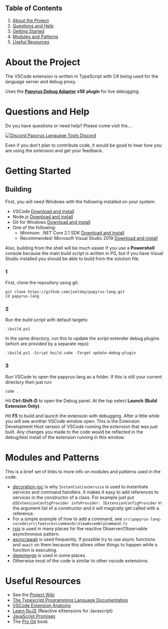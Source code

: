 ## Table of Contents
1. [About the Project](#about-the-project)
1. [Questions and Help](#questions-and-help)
1. [Getting Started](#getting-started)
1. [Modules and Patterns](#modules-and-patterns)
1. [Useful Resources](#useful-resources)

# About the Project

The VSCode extension is written in TypeScript with C# being used for the language server and debug proxy.

Uses the **[Papyrus Debug Adapter](https://github.com/joelday/papyrus-debug-server) xSE plugin** for live debugging.

# Questions and Help

Do you have questions or need help? Please come visit the....

[![Discord](https://img.shields.io/discord/558746231665328139.svg?color=%23738ADB) Papyrus Language Tools Discord](https://discord.gg/E4dWujQ)

Even if you don't plan to contribute code, it would be good to hear how you are using the extension and get your feedback.

# Getting Started

## Building

First, you will need Windows with the following installed on your system:
- VSCode [Download and install](https://code.visualstudio.com/)
- Node.js [Download and install](https://nodejs.org/)
- Git for Windows [Download and install](https://git-scm.com/download/win)
- One of the following:
    - Minimum: .NET Core 2.1 SDK [Download and install](https://dotnet.microsoft.com/download/dotnet-core)
    - Recommended: Microsoft Visual Studio 2019 [Download and install](https://visualstudio.microsoft.com/vs/)

Also, building from the shell will be much easier if you use a **Powershell** console because the main build script is written in PS, but if you have Visual Studio installed you should be able to build from the solution file.

### 1
First, clone the repository using git:
```
git clone https://github.com/joelday/papyrus-lang.git
cd papyrus-lang
```
### 2
Run the build script with default targets:
```
.\build.ps1
```
In the same directory, run this to update the script extender debug plugins (which are provided by a separate repo):
```
.\build.ps1 -Script build.cake -Target update-debug-plugin
```
### 3
Run VSCode to open the papyrus-lang as a folder. If this is still your current directory then just run:
```
code .
```
Hit **Ctrl-Shift-D** to open the Debug panel. At the top select **Launch (Build Extension Only)**.

Hit **F5** to build and launch the extension with debugging. After a little while you will see another VSCode window open. This is the Extension Development Host version of VSCode running the extension that was just built. Any changes you made to the code would be reflected in the debug/test install of the extension running in this window.

# Modules and Patterns

This is a brief set of links to more info on modules and patterns used in the code.

- [decoration-ioc](https://github.com/joelday/decoration-ioc) is why `InstantiationService` is used to instantiate services and command handlers. It makes it easy to add references to services in the constructor of a class. For example just put `@IExtensionConfigProvider infoProvider: IExtensionConfigProvider` in the argument list of a constructor and it will magically get called with a reference.
- For a simple example of how to add a command, see `src\papyrus-lang-vscode\src\features\commands\ViewAssemblyCommand.ts`
- [rxjs](https://www.npmjs.com/package/rxjs) is used in many places for the reactive Observer/Observable asynchronous pattern.
- [async/await](https://javascript.info/async-await) is used frequently. If possible try to use async functions and `await` on them because this allows other things to happen while a function is executing.
- [deepmerge](https://www.npmjs.com/package/deepmerge) is used in some places.
- Otherwise most of the code is similar to other vscode extensions.

# Useful Resources

- See the [Project Wiki](https://github.com/joelday/papyrus-lang/wiki) 
- [The Typescript Programming Language Documentation](https://www.typescriptlang.org/docs/home.html)
- [VSCode Extension Anatomy](https://code.visualstudio.com/api/get-started/extension-anatomy)
- [Learn RxJS](https://www.learnrxjs.io/) (Reactive eXtensions for Javascript)
- [JavaScript Promises](https://javascript.info/async)
- The [Pro Git](https://git-scm.com/book/en/v2/) book